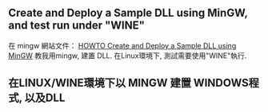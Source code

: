 
## Create and Deploy a Sample DLL using MinGW, and test run under "WINE"

在 mingw 網站文件：
<a href="http://www.mingw.org/wiki/sampleDLL">
HOWTO Create and Deploy a Sample DLL using MinGW</a> 教我用mingw, 建置 DLL. 在Linux環境下, 測試需要使用"WINE"執行.

## 在LINUX/WINE環境下以 MINGW 建置 WINDOWS程式, 以及DLL
